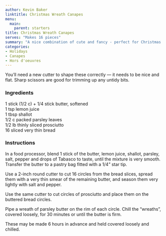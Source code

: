 ```yaml
---
author: Kevin Baker
linktitle: Christmas Wreath Canapes
menu:
  main:
    parent: starters
title: Christmas Wreath Canapes
serves: "Makes 16 pieces"
summary: "A nice combination of cute and fancy - perfect for Christmas."
categories:
- Holidays
- Canapes
- Hors d'oeuvres
---
```

You’ll need a new cutter to shape these correctly — it needs to be nice and flat. Sharp scissors are good for trimming up any untidy bits.

### Ingredients

<div class="ingredient-list">

1 stick (1/2 c) + 1/4 stick butter, softened  
1 tsp lemon juice  
1 tbsp shallot  
1/2 c packed parsley leaves  
1/2 lb thinly sliced prosciutto  
16 sliced very thin bread  

</div>

### Instructions

In a food processor, blend 1 stick of the butter, lemon juice, shallot, parsley, salt, pepper and drops of Tabasco to taste, until the mixture is very smooth. Transfer the butter to a pastry bag fitted with a 1/4” star tip. 

Use a 2-inch round cutter to cut 16 circles from the bread slices, spread them with a very thin smear of the remaining butter, and season them very lightly with salt and pepper.

Use the same cutter to cut circles of prosciutto and place them on the buttered bread circles.

Pipe a wreath of parsley butter on the rim of each circle. Chill the “wreaths”, covered loosely, for 30 minutes or until the butter is firm.

These may be made 6 hours in advance and held covered loosely and chilled.